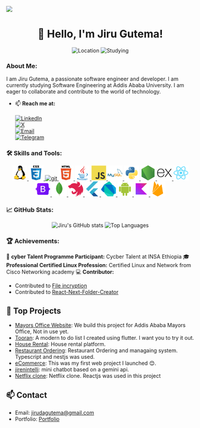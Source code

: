 ![](https://komarev.com/ghpvc/?username=jirugutema)

<h1 align="center">👋 Hello, I'm Jiru Gutema!</h1>

<p align="center">
        <img src="https://img.shields.io/badge/Location-Ethiopia-blue" alt="Location">
        <img src="https://img.shields.io/badge/Studying-Software%20Engineering-brightgreen" alt="Studying">
        
</p>

### About Me:

<p>
I am Jiru Gutema, a passionate software engineer and developer. I am currently studying Software Engineering at Addis Ababa University. I am eager to collaborate and contribute to the world of technology.</p>

- 📫 **Reach me at:** <br/> <br/> [![LinkedIn](https://img.shields.io/badge/LinkedIn-0077B5?style=for-the-badge&logo=linkedin&logoColor=white)](https://www.linkedin.com/in/jiru-gutema/) <br/> [![X](https://img.shields.io/badge/X-1DA1F2?style=for-the-badge&logo=x&logoColor=white)](https://www.x.com/JiruGutema) <br/> [![Email](https://img.shields.io/badge/Email-D14836?style=for-the-badge&logo=gmail&logoColor=white)](mailto:jirudagutema@gmail.com) <br/> [![Telegram](https://img.shields.io/badge/Telegram-2CA5E0?style=for-the-badge&logo=telegram&logoColor=white)](https://t.me/@Jethior)

### 🛠️ Skills and Tools:

<p align="center">
        <a href="https://www.linux.org/" target="_blank" rel="noreferrer">
                <img src="https://raw.githubusercontent.com/devicons/devicon/master/icons/linux/linux-original.svg" alt="linux" width="40" height="40"/>
        </a>
        <a href="https://www.w3schools.com/css/" target="_blank" rel="noreferrer">
                <img src="https://raw.githubusercontent.com/devicons/devicon/master/icons/css3/css3-original-wordmark.svg" alt="css3" width="40" height="40"/>
        </a>
        <a href="https://git-scm.com/" target="_blank" rel="noreferrer">
                <img src="https://www.vectorlogo.zone/logos/git-scm/git-scm-icon.svg" alt="git" width="40" height="40"/>
        </a>
        <a href="https://www.w3.org/html/" target="_blank" rel="noreferrer">
                <img src="https://raw.githubusercontent.com/devicons/devicon/master/icons/html5/html5-original-wordmark.svg" alt="html5" width="40" height="40"/>
        </a>
        <a href="https://www.java.com" target="_blank" rel="noreferrer">
                <img src="https://raw.githubusercontent.com/devicons/devicon/master/icons/java/java-original.svg" alt="java" width="40" height="40"/>
        </a>
        <a href="https://developer.mozilla.org/en-US/docs/Web/JavaScript" target="_blank" rel="noreferrer">
                <img src="https://raw.githubusercontent.com/devicons/devicon/master/icons/javascript/javascript-original.svg" alt="javascript" width="40" height="40"/>
        </a>
        <a href="https://www.mysql.com/" target="_blank" rel="noreferrer">
                <img src="https://raw.githubusercontent.com/devicons/devicon/master/icons/mysql/mysql-original-wordmark.svg" alt="mysql" width="40" height="40"/>
        </a>
        <a href="https://www.python.org" target="_blank" rel="noreferrer">
                <img src="https://raw.githubusercontent.com/devicons/devicon/master/icons/python/python-original.svg" alt="python" width="40" height="40"/>
        </a>
        <a href="https://nodejs.org/" target="_blank" rel="noreferrer">
                <img src="https://raw.githubusercontent.com/devicons/devicon/master/icons/nodejs/nodejs-original.svg" alt="nodejs" width="40" height="40"/>
        </a>
        <a href="https://expressjs.com/" target="_blank" rel="noreferrer">
                <img src="https://raw.githubusercontent.com/devicons/devicon/master/icons/express/express-original.svg" alt="expressjs" width="40" height="40"/>
        </a>
        <a href="https://reactjs.org/" target="_blank" rel="noreferrer">
                <img src="https://raw.githubusercontent.com/devicons/devicon/master/icons/react/react-original.svg" alt="react" width="40" height="40"/>
        </a>
        <a href="https://getbootstrap.com/" target="_blank" rel="noreferrer">
                <img src="https://raw.githubusercontent.com/devicons/devicon/master/icons/bootstrap/bootstrap-original.svg" alt="bootstrap" width="40" height="40"/>
        </a>
        <a href="https://www.mongodb.com/" target="_blank" rel="noreferrer">
                <img src="https://raw.githubusercontent.com/devicons/devicon/master/icons/mongodb/mongodb-original.svg" alt="mongodb" width="40" height="40"/>
        </a>
        <a href="https://nestjs.com/" target="_blank" rel="noreferrer">
                <img src="https://raw.githubusercontent.com/devicons/devicon/master/icons/nestjs/nestjs-plain.svg" alt="nestjs" width="40" height="40"/>
        </a>
<a href="https://flutter.dev/" target="_blank" rel="noreferrer">
        <img src="https://raw.githubusercontent.com/devicons/devicon/master/icons/flutter/flutter-original.svg" alt="flutter" width="40" height="40"/>
</a>
<a href="https://dart.dev/" target="_blank" rel="noreferrer">
        <img src="https://raw.githubusercontent.com/devicons/devicon/master/icons/dart/dart-original.svg" alt="dart" width="40" height="40"/>
</a>
<a href="https://developer.android.com/jetpack" target="_blank" rel="noreferrer">
        <img src="https://raw.githubusercontent.com/devicons/devicon/master/icons/android/android-original.svg" alt="jetpack" width="40" height="40"/>
</a>
<a href="https://kotlinlang.org/" target="_blank" rel="noreferrer">
        <img src="https://raw.githubusercontent.com/devicons/devicon/master/icons/kotlin/kotlin-original.svg" alt="kotlin" width="40" height="40"/>
</a>
<a href="https://firebase.google.com/" target="_blank" rel="noreferrer">
        <img src="https://raw.githubusercontent.com/devicons/devicon/master/icons/firebase/firebase-plain.svg" alt="firebase" width="40" height="40"/>
</a>

</p>

### 📈 GitHub Stats:

<p align="center">
        <img src="https://github-readme-stats.vercel.app/api?username=JiruGutema&show_icons=true&theme=radical" alt="Jiru's GitHub stats">
        <img src="https://github-readme-stats.vercel.app/api/top-langs/?username=JiruGutema&layout=compact&theme=radical" alt="Top Languages">
</p>

### 🏆 Achievements:

🥇 **cyber Talent Programme Participant:** Cycber Talent at INSA Ethiopia
🎓 **Professional Certified Linux Profession:** Certified Linux and Network from Cisco Networking academy
💻 **Contributor:**

- Contributed to [File incryption](https://github.com/awahidanon/file-encryption-)
- Contributed to [React-Next-Folder-Creator](https://github.com/JiruGutema/react-next_folder)

## 📂 Top Projects

- [Mayors Office Website](https://jirugutema.github.io/mayors_office/): We build this project for Addis Ababa Mayors Office, Not in use yet.
- [Tooran](https://tooran-documentation.vercel.app/): A modern to do list I created using flutter. I want you to try it out.
- [House Rental](https://github.com/JiruGutema/House_Rental_and_Sell_Management_System): House rental platform.
- [Restaurant Ordering](https://github.com/JiruGutema/Restaurant_Ordering_System_2024_25): Restaurant Ordering and managaing system. Typescript and nestjs was used.
- [eCommerce](https://github.com/JiruGutema/eCommerce): This was my first web project I launched 😊.
- [jirenintelli](https://jirenintelli.vercel.app/): mini chatbot based on a gemini api.
- [Netflix clone](https://github.com/JiruGutema/Netflix): Netflix clone. Reactjs was used in this project

## 📫 Contact

- Email: [jirudagutema@gmail.com](mailto:jirudagutema@gmail.com)
- Portfolio: [Portfolio](jirugutema.netlify.app)
